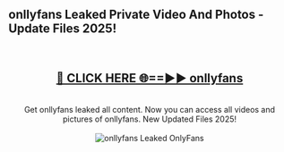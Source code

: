 <h2>onllyfans Leaked Private Video And Photos - Update Files 2025!</h2>
<br>
<div align="center">
<h2><a href="https://linkcuts.com/hfmhzwbr" rel="nofollow">🔴 CLICK HERE 🌐==►► onllyfans</a></h2>
<br>
Get onllyfans leaked all content. Now you can access all videos and pictures of onllyfans. New Updated Files 2025!
<br>
<br>
<a href="https://linkcuts.com/hfmhzwbr" rel="nofollow" data-target="animated-image.originalLink"><img src="https://i.ibb.co.com/WyWwxjT/player-gif2.gif" alt="onllyfans Leaked OnlyFans" style="max-width: 100%; display: inline-block;" data-target="animated-image.originalImage"></a>
</div>
<br>